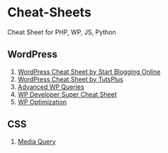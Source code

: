# Cheat-Sheets
Cheat Sheet for PHP, WP, JS, Python


## WordPress

1) [WordPress Cheat Sheet by Start Blogging Online](https://startbloggingonline.com/wordpress-cheat-sheet/)
2) [WordPress Cheat Sheet by TutsPlus](https://code.tutsplus.com/articles/wordpress-cheat-sheet-the-loop-code-snippet--wp-22305)
3) [Advanced WP Queries](https://code.tutsplus.com/series/advanced-wordpress-queries--wp-33800)
4) [WP Developer Super Cheat Sheet](https://premium.wpmudev.org/blog/developer-super-cheat-sheet/)
5) [WP Optimization](https://codex.wordpress.org/WordPress_Optimization/Cheat_Sheet)


## CSS

1) [Media Query](https://mac-blog.org.ua/css-3-media-queries-cheat-sheet/)
